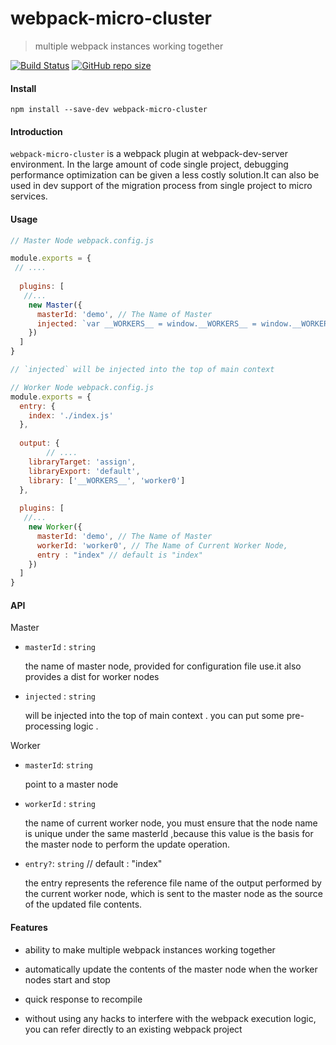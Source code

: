 # webpack-micro-cluster

>  multiple webpack instances working together

[![Build Status](https://travis-ci.org/nanyuantingfeng/webpack-micro-cluster.svg?branch=master)](https://travis-ci.org/nanyuantingfeng/webpack-micro-cluster)
[![GitHub repo size](https://img.shields.io/github/repo-size/nanyuantingfeng/webpack-micro-cluster)](https://img.shields.io/github/repo-size/nanyuantingfeng/webpack-micro-cluster)

#### Install

```npm
npm install --save-dev webpack-micro-cluster
```



#### Introduction

`webpack-micro-cluster` is a webpack plugin at webpack-dev-server environment. In the large amount of code single project, debugging performance optimization can be given a less costly solution.It can also be used in dev support of the migration process from single project to micro services.



#### Usage

```js
// Master Node webpack.config.js

module.exports = {
 // ....
  
  plugins: [
   //...
    new Master({
      masterId: 'demo', // The Name of Master
      injected: `var __WORKERS__ = window.__WORKERS__ = window.__WORKERS__ || {};`
    })
  ]
}

// `injected` will be injected into the top of main context 

// Worker Node webpack.config.js
module.exports = {
  entry: {
    index: './index.js'
  },
  
  output: {
 		// ....
    libraryTarget: 'assign',  
    libraryExport: 'default',
    library: ['__WORKERS__', 'worker0'] 
  },
  
  plugins: [
   //...
    new Worker({
      masterId: 'demo', // The Name of Master
      workerId: 'worker0', // The Name of Current Worker Node,
      entry : "index" // default is "index" 
    })
  ]
}

```



#### API

Master

  * `masterId` : `string`   

     the name of master node, provided for configuration file use.it also provides a dist for worker nodes

*  `injected` : `string`

     will be injected into the top of main context . you can put some pre-processing logic .



Worker 

 * `masterId`: `string`   

   point to a master node

*  `workerId` : `string`

   the name of current worker node, you must ensure that the node name is unique under the same masterId ,because this value is the basis for the master node to perform the update operation.

*  `entry?`: `string`  // default : "index"

   the entry represents the reference file name of the output performed by the current worker node, which is sent to the master node as the source of the updated file contents.









#### Features

* ability to make multiple webpack instances working together

* automatically update the contents of the master node when the worker nodes start and stop

* quick response to recompile

* without using any hacks to interfere with the webpack execution logic, you can refer directly to an existing webpack project

   
  
